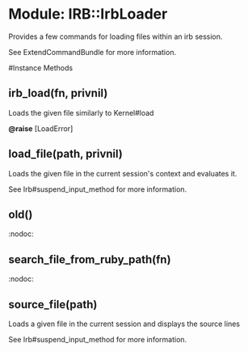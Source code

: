 # Module: IRB::IrbLoader
    

Provides a few commands for loading files within an irb session.

See ExtendCommandBundle for more information.



#Instance Methods
## irb_load(fn, privnil) [](#method-i-irb_load)
Loads the given file similarly to Kernel#load

**@raise** [LoadError] 

## load_file(path, privnil) [](#method-i-load_file)
Loads the given file in the current session's context and evaluates it.

See Irb#suspend_input_method for more information.

## old() [](#method-i-old)
:nodoc:

## search_file_from_ruby_path(fn) [](#method-i-search_file_from_ruby_path)
:nodoc:

## source_file(path) [](#method-i-source_file)
Loads a given file in the current session and displays the source lines

See Irb#suspend_input_method for more information.

